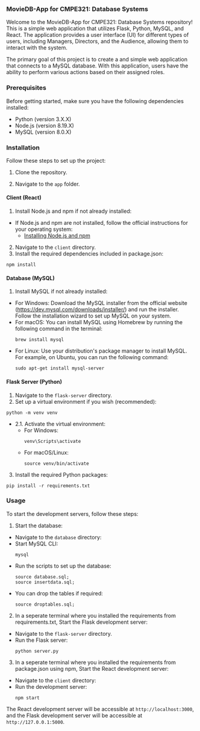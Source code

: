 ### MovieDB-App for CMPE321: Database Systems

Welcome to the MovieDB-App for CMPE321: Database Systems repository! This is a simple web application that utilizes Flask, Python, MySQL, and React. The application provides a user interface (UI) for different types of users, including Managers, Directors, and the Audience, allowing them to interact with the system.

The primary goal of this project is to create a and simple web application that connects to a MySQL database. With this application, users have the ability to perform various actions based on their assigned roles. 

### Prerequisites

Before getting started, make sure you have the following dependencies installed:

- Python (version 3.X.X)
- Node.js (version 8.19.X)
- MySQL (version 8.0.X)

### Installation

Follow these steps to set up the project:

1. Clone the repository.

2. Navigate to the `app` folder.

#### Client (React)

1. Install Node.js and npm if not already installed:
- If Node.js and npm are not installed, follow the official instructions for your operating system:
  - [Installing Node.js and npm](https://nodejs.org/en/download/)
2. Navigate to the `client` directory.
3. Install the required dependencies included in package.json:
  ```
  npm install
  ```

#### Database (MySQL)

1. Install MySQL if not already installed:
 - For Windows: Download the MySQL installer from the official website (https://dev.mysql.com/downloads/installer/) and run the installer. Follow the installation wizard to set up MySQL on your system.
 - For macOS: You can install MySQL using Homebrew by running the following command in the terminal:
   ```
   brew install mysql
   ```
 - For Linux: Use your distribution's package manager to install MySQL. For example, on Ubuntu, you can run the following command:
   ```
   sudo apt-get install mysql-server
   ```

#### Flask Server (Python)

1. Navigate to the `flask-server` directory.
2. Set up a virtual environment if you wish (recommended):
  ```
  python -m venv venv
  ```
  - 2.1. Activate the virtual environment:
    - For Windows:
      ```
      venv\Scripts\activate
      ```
    - For macOS/Linux:
      ```
      source venv/bin/activate
      ```
3. Install the required Python packages:
  ```
  pip install -r requirements.txt
  ```

### Usage

To start the development servers, follow these steps:

1. Start the database:
- Navigate to the `database` directory:
- Start MySQL CLI:
  ``` 
  mysql
  ````
- Run the scripts to set up the database:
  ```
  source database.sql;
  source insertdata.sql;
  ```
- You can drop the tables if required:
  ```
  source droptables.sql;
  ```
  
2. In a seperate terminal where you installed the requirements from requirements.txt, Start the Flask development server:
- Navigate to the `flask-server` directory.
- Run the Flask server:
  ```
  python server.py
  ```
  
3. In a seperate terminal where you installed the requirements from package.json using npm, Start the React development server:
- Navigate to the `client` directory:
- Run the development server:
  ```
  npm start
  ```

The React development server will be accessible at `http://localhost:3000`, and the Flask development server will be accessible at `http://127.0.0.1:5000`.

